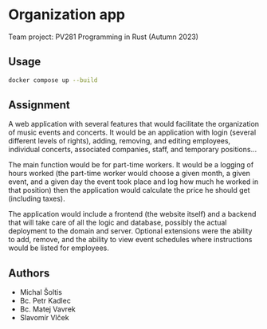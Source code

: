 # Organization app

Team project: PV281 Programming in Rust (Autumn 2023)

## Usage

```bash
docker compose up --build
```

## Assignment

A web application with several features that would facilitate the organization of music events and concerts.
It would be an application with login (several different levels of rights), adding, removing, and editing employees,
individual concerts, associated companies, staff, and temporary positions...

The main function would be for part-time workers. It would be a logging of hours worked (the part-time worker
would choose a given month, a given event, and a given day the event took place and log how much he worked in that position)
then the application would calculate the price he should get (including taxes).

The application would include a frontend (the website itself) and a backend that will take care of all the logic and database,
possibly the actual deployment to the domain and server. Optional extensions were the ability to add, remove, and the ability
to view event schedules where instructions would be listed for employees.

## Authors

* Michal Šoltis
* Bc. Petr Kadlec
* Bc. Matej Vavrek
* Slavomír Vlček
